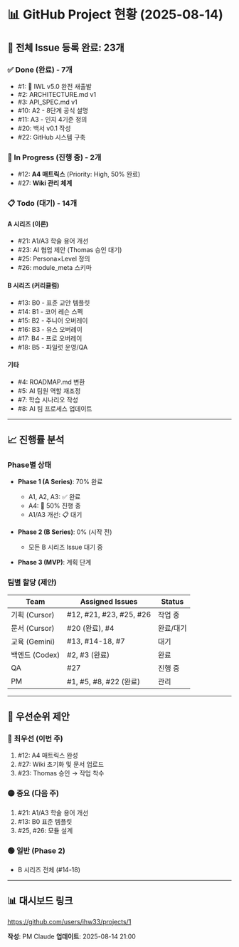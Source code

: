 # 📊 GitHub Project 현황 (2025-08-14)

## 🎯 전체 Issue 등록 완료: 23개

### ✅ Done (완료) - 7개
- #1: 🚀 IWL v5.0 완전 새출발
- #2: ARCHITECTURE.md v1
- #3: API_SPEC.md v1
- #10: A2 - 8단계 공식 설명
- #11: A3 - 인지 4기준 정의
- #20: 백서 v0.1 작성
- #22: GitHub 시스템 구축

### 🔄 In Progress (진행 중) - 2개
- #12: **A4 매트릭스** (Priority: High, 50% 완료)
- #27: **Wiki 관리 체계**

### 📋 Todo (대기) - 14개

#### A 시리즈 (이론)
- #21: A1/A3 학술 용어 개선
- #23: AI 협업 제안 (Thomas 승인 대기)
- #25: Persona×Level 정의
- #26: module_meta 스키마

#### B 시리즈 (커리큘럼)
- #13: B0 - 표준 교안 템플릿
- #14: B1 - 코어 레슨 스펙
- #15: B2 - 주니어 오버레이
- #16: B3 - 유스 오버레이
- #17: B4 - 프로 오버레이
- #18: B5 - 파일럿 운영/QA

#### 기타
- #4: ROADMAP.md 변환
- #5: AI 팀원 역할 재조정
- #7: 학습 시나리오 작성
- #8: AI 팀 프로세스 업데이트

---

## 📈 진행률 분석

### Phase별 상태
- **Phase 1 (A Series)**: 70% 완료
  - A1, A2, A3: ✅ 완료
  - A4: 🔄 50% 진행 중
  - A1/A3 개선: 📋 대기

- **Phase 2 (B Series)**: 0% (시작 전)
  - 모든 B 시리즈 Issue 대기 중

- **Phase 3 (MVP)**: 계획 단계

### 팀별 할당 (제안)
| Team | Assigned Issues | Status |
|------|----------------|---------|
| 기획 (Cursor) | #12, #21, #23, #25, #26 | 작업 중 |
| 문서 (Cursor) | #20 (완료), #4 | 완료/대기 |
| 교육 (Gemini) | #13, #14-18, #7 | 대기 |
| 백엔드 (Codex) | #2, #3 (완료) | 완료 |
| QA | #27 | 진행 중 |
| PM | #1, #5, #8, #22 (완료) | 관리 |

---

## 🎯 우선순위 제안

### 🔴 최우선 (이번 주)
1. #12: A4 매트릭스 완성
2. #27: Wiki 초기화 및 문서 업로드
3. #23: Thomas 승인 → 작업 착수

### 🟡 중요 (다음 주)
1. #21: A1/A3 학술 용어 개선
2. #13: B0 표준 템플릿
3. #25, #26: 모듈 설계

### 🟢 일반 (Phase 2)
- B 시리즈 전체 (#14-18)

---

## 📊 대시보드 링크
https://github.com/users/ihw33/projects/1

**작성**: PM Claude
**업데이트**: 2025-08-14 21:00